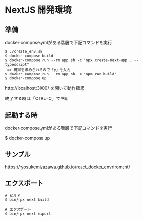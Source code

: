 NextJS 開発環境
================================

## 準備

docker-compose.ymlがある階層で下記コマンドを実行

```
$ ./create_env.sh
$ docker-compose build
$ docker-compose run --rm app sh -c "npx create-next-app . --typescript"
 => 確認を求められるので「y」を入力
$ docker-compose run --rm app sh -c "npm run build"
$ docker-compose up
```

http://localhost:3000/
を開いて動作確認

終了する時は「CTRL+C」で中断

## 起動する時

docker-compose.ymlがある階層で下記コマンドを実行

$ docker-compose up

## サンプル

https://ryosukemiyazawa.github.io/react_docker_envriroment/


## エクスポート

```
# ビルド
$ bin/npx next build

# エクスポート
$ bin/npx next export
```
